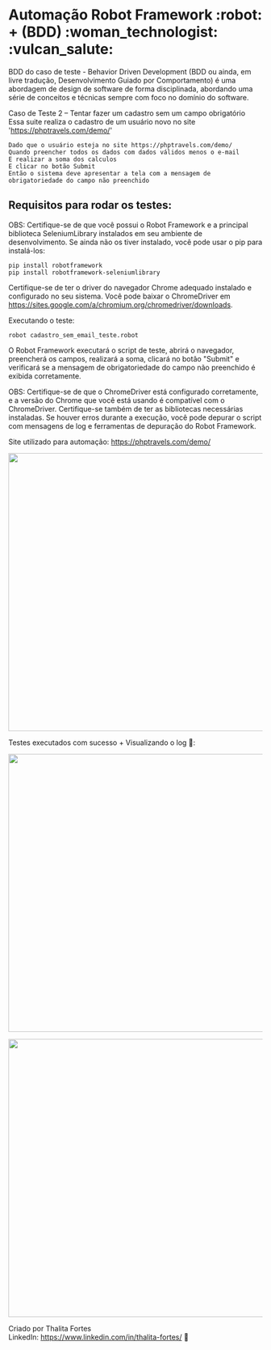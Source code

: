 <h1>  Automação Robot Framework :robot: + (BDD)  :woman_technologist: :vulcan_salute: </h1>


BDD do caso de teste - Behavior Driven Development (BDD ou ainda, em livre tradução, Desenvolvimento Guiado por Comportamento) é uma abordagem de design de software de forma disciplinada, abordando uma série de conceitos e técnicas sempre com foco no domínio do software.

Caso de Teste 2 – Tentar fazer um cadastro sem um campo obrigatório <br/>
Essa suite realiza o cadastro de um usuário novo no site 'https://phptravels.com/demo/' <br/>

    Dado que o usuário esteja no site https://phptravels.com/demo/
    Quando preencher todos os dados com dados válidos menos o e-mail
    E realizar a soma dos calculos 
    E clicar no botão Submit
    Então o sistema deve apresentar a tela com a mensagem de obrigatoriedade do campo não preenchido



<h2> Requisitos para rodar os testes:</h2>

OBS: Certifique-se de que você possui o Robot Framework e a principal biblioteca SeleniumLibrary instalados em seu ambiente de desenvolvimento. Se ainda não os tiver instalado, você pode usar o pip para instalá-los: <br/>

    pip install robotframework 
    pip install robotframework-seleniumlibrary 

Certifique-se de ter o driver do navegador Chrome adequado instalado e configurado no seu sistema. Você pode baixar o ChromeDriver em https://sites.google.com/a/chromium.org/chromedriver/downloads. <br/>

Executando o teste: <br/>

    robot cadastro_sem_email_teste.robot
    
O Robot Framework executará o script de teste, abrirá o navegador, preencherá os campos, realizará a soma, clicará no botão "Submit" e verificará se a mensagem de obrigatoriedade do campo não preenchido é exibida corretamente. <br/>


OBS: Certifique-se de que o ChromeDriver está configurado corretamente, e a versão do Chrome que você está usando é compatível com o ChromeDriver. Certifique-se também de ter as bibliotecas necessárias instaladas. Se houver erros durante a execução, você pode depurar o script com mensagens de log e ferramentas de depuração do Robot Framework. <br/>

Site utilizado para automação: https://phptravels.com/demo/

<img src="https://github.com/Thalita-fortes/cadastro-usu-erro/assets/78827775/94701707-0cd0-4327-b0b8-a90ad83fdff6" width="550"><br/>

Testes executados com sucesso + Visualizando o log 🤖:

<img src="https://github.com/Thalita-fortes/cadastro-usu-erro/assets/78827775/87e892f6-81c8-4b2c-8ea6-80423a7f849c" width="550"><br/>

 <img src="https://github.com/Thalita-fortes/cadastro-usu-erro/assets/78827775/1aa7f8e6-0663-40fe-b081-e1fa298a4042" width="550"><br/>


Criado por Thalita Fortes <br/>
LinkedIn: https://www.linkedin.com/in/thalita-fortes/ :blue_heart:


